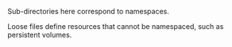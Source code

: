 Sub-directories here correspond to namespaces.

Loose files define resources that cannot be namespaced, such as persistent volumes.
